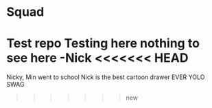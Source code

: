 # Squad
Test repo
Testing here nothing to see here -Nick
<<<<<<< HEAD
=======
Nicky, Min went to school
Nick is the best cartoon drawer EVER
YOLO SWAG
>>>>>>> new
